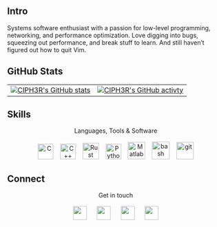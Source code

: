 ## <b> Intro </b>  

<div>
  Systems software enthusiast with a passion for low-level programming, networking, and performance optimization. Love digging into bugs, squeezing out performance, and break stuff to learn. And still haven’t figured out how to quit Vim.
</div>

## <b> GitHub Stats </b>
<table>
    <tr>
        <td>
            <a href="https://github.com/cipherswami">
                <img src="https://github-readme-stats.vercel.app/api?username=cipherswami&show_icons=true&hide=&count_private=true&title_color=0891b2&text_color=ffffff&icon_color=3382ed&bg_color=1e3a8a&hide_border=true&show_icons=true" alt="CIPH3R's GitHub stats" />
            </a>
        </td>
        <td>
            <a href="https://github.com/cipherswami">
                <img src="https://github-readme-streak-stats.herokuapp.com/?user=cipherswami&stroke=ffffff&background=1e3a8a&ring=0891b2&fire=0891b2&currStreakNum=ffffff&currStreakLabel=0891b2&sideNums=ffffff&sideLabels=ffffff&dates=ffffff&hide_border=true" alt="CIPH3R's GitHub activty" />
            </a>   
        </td>
    </tr>
</table>

## <b> Skills </b>
<div align="center">
  Languages, Tools & Software<br/><br/>
  <a href="https://www.c-language.org/" target="_blank" rel="noreferrer">
    <img src="https://raw.githubusercontent.com/danielcranney/readme-generator/main/public/icons/skills/c-colored.svg" width="36" height="36" alt="C" /></a>
  &nbsp;&nbsp;
  <a href="https://isocpp.org/std/" target="_blank" rel="noreferrer">
    <img src="https://raw.githubusercontent.com/danielcranney/readme-generator/main/public/icons/skills/cplusplus-colored.svg" width="36" height="36" alt="C++" /></a>
  &nbsp;&nbsp;
  <a href="https://www.rust-lang.org/" target="_blank" rel="noreferrer">
    <img src="https://raw.githubusercontent.com/danielcranney/readme-generator/main/public/icons/skills/rust-colored.svg" width="38" height="38" alt="Rust" /></a>
  &nbsp;&nbsp;
  <a href="https://www.python.org/" target="_blank" rel="noreferrer">
    <img src="https://raw.githubusercontent.com/danielcranney/readme-generator/main/public/icons/skills/python-colored.svg" width="36" height="36" alt="Python" /></a>
  &nbsp;&nbsp;
  <a href="https://www.mathworks.com/" target="_blank" rel="noreferrer">
    <img src="https://upload.wikimedia.org/wikipedia/commons/2/21/Matlab_Logo.png" width="40" height="40" alt="Matlab" /></a>
  &nbsp;&nbsp;
  <a href="https://www.gnu.org/software/bash/" target="_blank" rel="noreferrer">
    <img src="https://img.icons8.com/small/96/bash.png" width="41" height="41" alt="bash" /></a>
  &nbsp;&nbsp;
  <a href="https://git-scm.com/" target="_blank" rel="noreferrer">
    <img src="https://www.vectorlogo.zone/logos/git-scm/git-scm-icon.svg" width="40" height="40" alt="git" /></a>
</div>

## <b> Connect </b>
<div align="center" style="inline-flex">
    Get in touch <br /><br />
    <a href="mailto:aravindswami135@gmail.com" target="_blank" rel="noreferrer"><img src="https://img.icons8.com/fluency/48/undefined/gmail-new.png" width="32" height="32" /></a> 
    &nbsp;&nbsp;&nbsp;&nbsp;
    <a href="https://www.linkedin.com/in/cipherswami" target="_blank" rel="noreferrer"><img src="https://raw.githubusercontent.com/danielcranney/readme-generator/main/public/icons/socials/linkedin.svg" width="32" height="32" /></a>
    &nbsp;&nbsp;&nbsp;&nbsp;
    <a href="https://www.twitter.com/cipherswami" target="_blank" rel="noreferrer"><img src="https://raw.githubusercontent.com/danielcranney/readme-generator/main/public/icons/socials/twitter.svg" width="32" height="32" /></a>
    &nbsp;&nbsp;&nbsp;&nbsp;
    <a href="https://discord.com/users/cipherswami#3642" target="_blank" rel="noreferrer"><img src="https://raw.githubusercontent.com/danielcranney/readme-generator/main/public/icons/socials/discord.svg" width="32" height="32" /></a>
</div>

